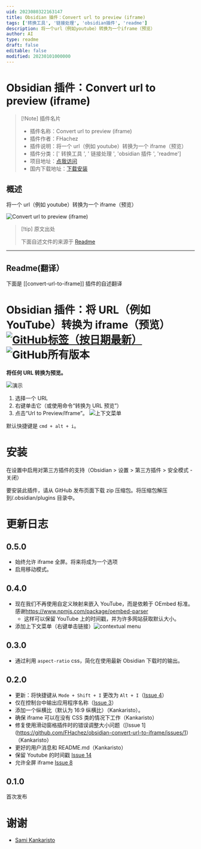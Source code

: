 ```yaml
---
uid: 2023080322163147
title: Obsidian 插件：Convert url to preview (iframe)
tags: ['转换工具', '链接处理', 'obsidian插件', 'readme']
description: 将一个url（例如youtube）转换为一个iframe（预览）
author: AI
type: readme
draft: false
editable: false
modified: 20230101000000
---
```


# Obsidian 插件：Convert url to preview (iframe)

> [!Note] 插件名片
> - 插件名称：Convert url to preview (iframe)
> - 插件作者：FHachez
> - 插件说明：将一个 url（例如 youtube）转换为一个 iframe（预览）
> - 插件分类：[' 转换工具 ', ' 链接处理 ', 'obsidian 插件 ', 'readme']
> - 项目地址：[点我访问](https://github.com/FHachez/obsidian-convert-url-to-iframe)
> - 国内下载地址：[下载安装](https://pkmer.cn/products/plugin/pluginMarket/?convert-url-to-iframe)

## 概述

将一个 url（例如 youtube）转换为一个 iframe（预览）

![Convert url to preview (iframe)](https://cdn.pkmer.cn/covers/convert-url-to-iframe_new.gif!pkmer)

> [!tip] 原文出处
>
>下面自述文件的来源于 [Readme](https://ghproxy.net/https://raw.githubusercontent.com/FHachez/obsidian-convert-url-to-iframe/master/README.md)

---

## Readme(翻译）

下面是 [[convert-url-to-iframe]] 插件的自述翻译

# Obsidian 插件：将 URL（例如 YouTube）转换为 iframe（预览）[![GitHub标签（按日期最新）](https://img.shields.io/github/v/tag/FHachez/obsidian-convert-url-to-iframe)](https://github.com/FHachez/obsidian-convert-url-to-iframe/releases) ![GitHub所有版本](https://img.shields.io/github/downloads/FHachez/obsidian-convert-url-to-iframe/total)

**将任何 URL 转换为预览。**

![演示](images/demo-url-to-preview-0.4.0.gif)

1. 选择一个 URL
2. 右键单击它（或使用命令“转换为 URL 预览”）
3. 点击“Url to Preview/Iframe”。
![上下文菜单](images/contextual-menu.png)

默认快捷键是 `cmd + alt + i`。

# 安装

在设置中启用对第三方插件的支持（Obsidian > 设置 > 第三方插件 > 安全模式 - 关闭）

要安装此插件，请从 GitHub 发布页面下载 zip 压缩包。将压缩包解压到<vault>/.obsidian/plugins 目录中。

# 更新日志

## 0.5.0

- 始终允许 iframe 全屏。将来将成为一个选项
- 启用移动模式。

## 0.4.0

- 现在我们不再使用自定义映射来嵌入 YouTube，而是依赖于 OEmbed 标准。感谢<https://www.npmjs.com/package/oembed-parser>
    - 这样可以保留 YouTube 上的时间戳，并为许多网站获取默认大小。
- 添加上下文菜单（右键单击链接）![contextual menu](images/contextual-menu.png)

## 0.3.0

- 通过利用 `aspect-ratio` css，简化在使用最新 Obsidian 下载时的输出。

## 0.2.0

- 更新：将快捷键从 `Mode + Shift + I` 更改为 `Alt + I`（[Issue 4](https://github.com/FHachez/obsidian-convert-url-to-iframe/issues/4)）
- 仅在控制台中输出应用程序名称（[Issue 3](https://github.com/FHachez/obsidian-convert-url-to-iframe/issues/3)）
- 添加一个纵横比（默认为 16:9 纵横比）（Kankaristo）。
- 确保 iframe 可以在没有 CSS 类的情况下工作（Kankaristo）
- 修复使用滑动窗格插件时的错误调整大小问题（[Issue 1](<https://github.com/FHachez/obsidian-convert-url-to-iframe/issues/1>）（Kankaristo）
- 更好的用户消息和 README.md（Kankaristo）
- 保留 Youtube 的时间戳 [Issue 14](https://github.com/FHachez/obsidian-convert-url-to-iframe/issues/14)
- 允许全屏 iframe [Issue 8](https://github.com/FHachez/obsidian-convert-url-to-iframe/issues/8)

## 0.1.0

首次发布

# 谢谢

- [Sami Kankaristo](https://github.com/kankaristo)



